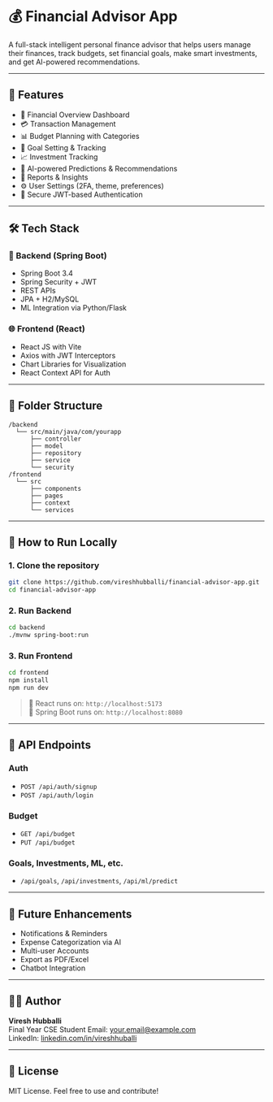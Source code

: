 
# 💰 Financial Advisor App

A full-stack intelligent personal finance advisor that helps users manage their finances, track budgets, set financial goals, make smart investments, and get AI-powered recommendations.

---

## 🚀 Features

- 🧾 Financial Overview Dashboard
- 💳 Transaction Management
- 📊 Budget Planning with Categories
- 🎯 Goal Setting & Tracking
- 📈 Investment Tracking
- 🤖 AI-powered Predictions & Recommendations
- 📑 Reports & Insights
- ⚙️ User Settings (2FA, theme, preferences)
- 🔐 Secure JWT-based Authentication

---

## 🛠️ Tech Stack

### 🧠 Backend (Spring Boot)
- Spring Boot 3.4
- Spring Security + JWT
- REST APIs
- JPA + H2/MySQL
- ML Integration via Python/Flask

### 🌐 Frontend (React)
- React JS with Vite
- Axios with JWT Interceptors
- Chart Libraries for Visualization
- React Context API for Auth

---

## 📂 Folder Structure

```
/backend
  └── src/main/java/com/yourapp
      ├── controller
      ├── model
      ├── repository
      ├── service
      └── security
/frontend
  └── src
      ├── components
      ├── pages
      ├── context
      └── services
```

---

## 🧪 How to Run Locally

### 1. Clone the repository
```bash
git clone https://github.com/vireshhubballi/financial-advisor-app.git
cd financial-advisor-app
```

### 2. Run Backend
```bash
cd backend
./mvnw spring-boot:run
```

### 3. Run Frontend
```bash
cd frontend
npm install
npm run dev
```

> 📍 React runs on: `http://localhost:5173`  
> 📍 Spring Boot runs on: `http://localhost:8080`

---

## 🔐 API Endpoints

### Auth
- `POST /api/auth/signup`
- `POST /api/auth/login`

### Budget
- `GET /api/budget`
- `PUT /api/budget`

### Goals, Investments, ML, etc.
- `/api/goals`, `/api/investments`, `/api/ml/predict`

---

## 📌 Future Enhancements

- Notifications & Reminders
- Expense Categorization via AI
- Multi-user Accounts
- Export as PDF/Excel
- Chatbot Integration

---

## 🧑‍💻 Author

**Viresh Hubballi**  
Final Year CSE Student
Email: your.email@example.com  
LinkedIn: [linkedin.com/in/vireshhuballi](https://linkedin.com/in/vireshhubballi)

---

## 📄 License

MIT License. Feel free to use and contribute!
